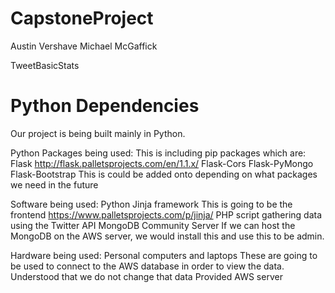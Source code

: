 # CapstoneProject

Austin Vershave
Michael McGaffick

TweetBasicStats

Python Dependencies
===
Our project is being built mainly in Python.

Python Packages being used:
This is including pip packages which are:
Flask
http://flask.palletsprojects.com/en/1.1.x/
Flask-Cors
Flask-PyMongo
Flask-Bootstrap
This is could be added onto depending on what packages we need in the future

Software being used:
Python
Jinja framework
This is going to be the frontend
https://www.palletsprojects.com/p/jinja/
PHP script gathering data using the Twitter API
MongoDB Community Server
If we can host the MongoDB on the AWS server, we would install this and use this to be admin.

Hardware being used:
Personal computers and laptops
These are going to be used to connect to the AWS database in order to view the data.
Understood that we do not change that data
Provided AWS server